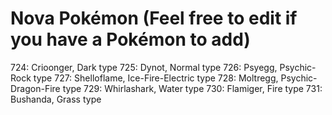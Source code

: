 # Nova Pokémon (Feel free to edit if you have a Pokémon to add)
724: Crioonger, Dark type
725: Dynot, Normal type
726: Psyegg, Psychic-Rock type
727: Shelloflame, Ice-Fire-Electric type
728: Moltregg, Psychic-Dragon-Fire type
729: Whirlashark, Water type
730: Flamiger, Fire type 
731: Bushanda, Grass type
